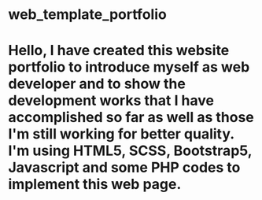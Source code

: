 # web_template_portfolio

# Hello, I have created this website portfolio to introduce myself as web developer and to show the development works that I have accomplished so far as well as those I'm still working for better quality. I'm using HTML5, SCSS, Bootstrap5, Javascript and some PHP codes to implement this web page. 
